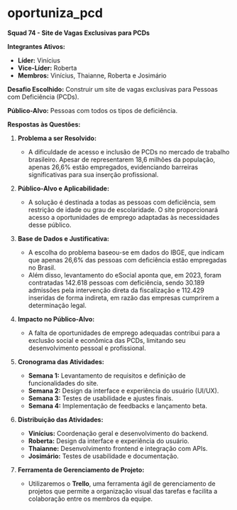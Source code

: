 ﻿# oportuniza_pcd
**Squad 74 - Site de Vagas Exclusivas para PCDs**

**Integrantes Ativos:**
- **Líder:** Vinícius
- **Vice-Líder:** Roberta
- **Membros:** Vinícius, Thaianne, Roberta e Josimário

**Desafio Escolhido:** Construir um site de vagas exclusivas para Pessoas com Deficiência (PCDs).

**Público-Alvo:** Pessoas com todos os tipos de deficiência.

**Respostas às Questões:**

1. **Problema a ser Resolvido:**
   - A dificuldade de acesso e inclusão de PCDs no mercado de trabalho brasileiro. Apesar de representarem 18,6 milhões da população, apenas 26,6% estão empregados, evidenciando barreiras significativas para sua inserção profissional.

2. **Público-Alvo e Aplicabilidade:**
   - A solução é destinada a todas as pessoas com deficiência, sem restrição de idade ou grau de escolaridade. O site proporcionará acesso a oportunidades de emprego adaptadas às necessidades desse público.

3. **Base de Dados e Justificativa:**
   - A escolha do problema baseou-se em dados do IBGE, que indicam que apenas 26,6% das pessoas com deficiência estão empregadas no Brasil.
   - Além disso, levantamento do eSocial aponta que, em 2023, foram contratadas 142.618 pessoas com deficiência, sendo 30.189 admissões pela intervenção direta da fiscalização e 112.429 inseridas de forma indireta, em razão das empresas cumprirem a determinação legal.

4. **Impacto no Público-Alvo:**
   - A falta de oportunidades de emprego adequadas contribui para a exclusão social e econômica das PCDs, limitando seu desenvolvimento pessoal e profissional.

5. **Cronograma das Atividades:**
   - **Semana 1:** Levantamento de requisitos e definição de funcionalidades do site.
   - **Semana 2:** Design da interface e experiência do usuário (UI/UX).
   - **Semana 3:** Testes de usabilidade e ajustes finais.
   - **Semana 4:** Implementação de feedbacks e lançamento beta.

6. **Distribuição das Atividades:**
   - **Vinícius:** Coordenação geral e desenvolvimento do backend.
   - **Roberta:** Design da interface e experiência do usuário.
   - **Thaianne:** Desenvolvimento frontend e integração com APIs.
   - **Josimário:** Testes de usabilidade e documentação.

7. **Ferramenta de Gerenciamento de Projeto:**
   - Utilizaremos o **Trello**, uma ferramenta ágil de gerenciamento de projetos que permite a organização visual das tarefas e facilita a colaboração entre os membros da equipe.

